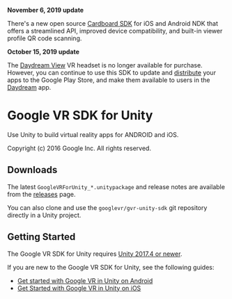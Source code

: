 **November 6, 2019 update**

There's a new open source [Cardboard SDK](//developers.google.com/cardboard) for
iOS and Android NDK that offers a streamlined API, improved device
compatibility, and built-in viewer profile QR code scanning.


**October 15, 2019 update**

The [Daydream View](//arvr.google.com/daydream/smartphonevr/) VR headset is no
longer available for purchase. However, you can continue to use this SDK to
update and [distribute](//developers.google.com/vr/distribute/daydream/) your
apps to the Google Play Store, and make them available to users in the
[Daydream](//play.google.com/store/apps/details?id=com.google.android.vr.home)
app.


# Google VR SDK for Unity

Use Unity to build virtual reality apps for ANDROID and iOS.

Copyright (c) 2016 Google Inc. All rights reserved.

## Downloads

The latest `GoogleVRForUnity_*.unitypackage` and release notes
are available from the
[releases](//github.com/googlevr/gvr-unity-sdk/releases)
page.

You can also clone and use the `googlevr/gvr-unity-sdk` git repository
directly in a Unity project.


## Getting Started

The Google VR SDK for Unity requires
[Unity 2017.4 or newer](//unity3d.com/get-unity/download).

If you are new to the Google VR SDK for Unity, see the following guides:
 * [Get started with Google VR in Unity on Android](//developers.google.com/vr/unity/get-started)
 * [Get Started with Google VR in Unity on iOS](//developers.google.com/vr/unity/get-started-ios)
